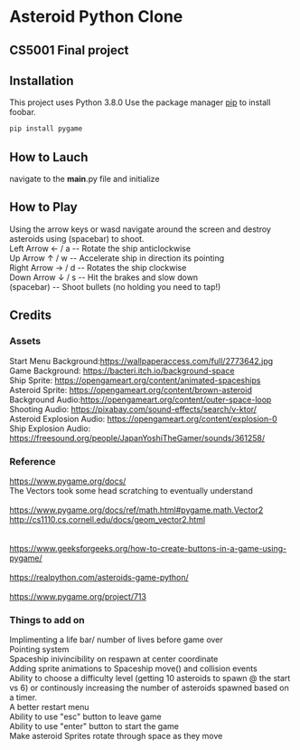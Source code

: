 # Asteroid Python Clone
## CS5001 Final project

## Installation
This project uses Python 3.8.0
Use the package manager [pip](https://pip.pypa.io/en/stable/) to install foobar.

```bash
pip install pygame
```

## How to Lauch
navigate to the __main__.py file and initialize

## How to Play
Using the arrow keys or wasd navigate around the screen and destroy asteroids using (spacebar) to shoot. <br/>
Left Arrow	← / a -- Rotate the ship anticlockwise <br/>
Up Arrow	↑ / w -- Accelerate ship in direction its pointing <br/>
Right Arrow	→ / d -- Rotates the ship clockwise <br/>
Down Arrow	↓ / s -- Hit the brakes and slow down <br/>
(spacebar) -- Shoot bullets (no holding you need to tap!) <br/>

## Credits
### Assets
Start Menu Background:https://wallpaperaccess.com/full/2773642.jpg<br/>
Game Background: https://bacteri.itch.io/background-space<br/>
Ship Sprite: https://opengameart.org/content/animated-spaceships<br/>
Asteroid Sprite: https://opengameart.org/content/brown-asteroid<br/>
Background Audio:https://opengameart.org/content/outer-space-loop<br/>
Shooting Audio: https://pixabay.com/sound-effects/search/v-ktor/<br/>
Asteroid Explosion Audio: https://opengameart.org/content/explosion-0<br/>
Ship Explosion Audio: https://freesound.org/people/JapanYoshiTheGamer/sounds/361258/<br/>

### Reference
https://www.pygame.org/docs/<br/>
The Vectors took some head scratching to eventually understand<br/><br/>
https://www.pygame.org/docs/ref/math.html#pygame.math.Vector2<br/>
http://cs1110.cs.cornell.edu/docs/geom_vector2.html<br/><br/>  
https://www.geeksforgeeks.org/how-to-create-buttons-in-a-game-using-pygame/<br/>  
https://realpython.com/asteroids-game-python/<br/>  
https://www.pygame.org/project/713<br/> 

### Things to add on
Implimenting a life bar/ number of lives before game over<br/>
Pointing system<br/>
Spaceship inivincibility on respawn at center coordinate<br/>
Adding sprite animations to Spaceship move() and collision events<br/>
Ability to choose a difficulty level (getting 10 asteroids to spawn @ the start vs 6) or continously increasing the number of asteroids spawned based on a timer.<br/>
A better restart menu<br/>
Ability to use "esc" button to leave game<br/>
Ability to use "enter" button to start the game<br/>
Make asteroid Sprites rotate through space as they move<br/>
